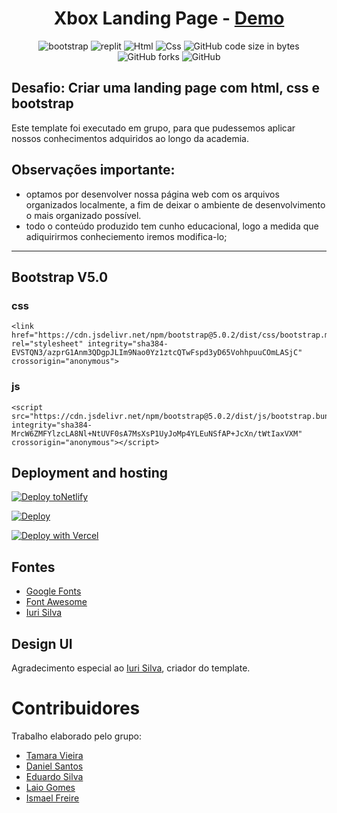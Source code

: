 <h1 align=center>Xbox Landing Page - <a target="_blank" href="https://desafio-ten.vercel.app/" rel="nofollow">Demo</a> </h1>

<p align=center>
  <img src="https://img.shields.io/badge/bootstrap-%23563D7C.svg?style=for-the-badge&logo=bootstrap&logoColor=white" alt="bootstrap">
  <img src="https://img.shields.io/badge/replit-667881?style=for-the-badge&logo=replit&logoColor=white" alt="replit">
  <img src="https://img.shields.io/badge/HTML5-E34F26?style=for-the-badge&logo=html5&logoColor=white" alt="Html">
 <img src="https://img.shields.io/badge/CSS3-1572B6?style=for-the-badge&logo=css3&logoColor=white" alt="Css">
 <img alt="GitHub code size in bytes" src="https://img.shields.io/github/languages/code-size/mesquitaoliveira/profile-card-vue3?style=for-the-badge">
 <img alt="GitHub forks" src="https://img.shields.io/github/forks/mesquitaoliveira/profile-card-vue3?style=for-the-badge">
 
 <img alt="GitHub" src="https://img.shields.io/github/license/mesquitaoliveira/profile-card?style=for-the-badge">

</p>
 

## Desafio: Criar uma landing page com html, css e bootstrap

Este template foi executado em grupo, para que pudessemos aplicar nossos conhecimentos adquiridos ao longo da academia.

## Observações importante:
- optamos por desenvolver nossa página web com os arquivos organizados localmente, a fim de deixar o ambiente de desenvolvimento
o mais organizado possível. 
- todo o conteúdo produzido tem cunho educacional, logo a medida que adiquirirmos conheciemento iremos modifica-lo;

---
## Bootstrap V5.0
### css
```
<link href="https://cdn.jsdelivr.net/npm/bootstrap@5.0.2/dist/css/bootstrap.min.css" rel="stylesheet" integrity="sha384-EVSTQN3/azprG1Anm3QDgpJLIm9Nao0Yz1ztcQTwFspd3yD65VohhpuuCOmLASjC" crossorigin="anonymous">
```
### js
```
<script src="https://cdn.jsdelivr.net/npm/bootstrap@5.0.2/dist/js/bootstrap.bundle.min.js" integrity="sha384-MrcW6ZMFYlzcLA8Nl+NtUVF0sA7MsXsP1UyJoMp4YLEuNSfAP+JcXn/tWtIaxVXM" crossorigin="anonymous"></script>
```
## Deployment and hosting


[![Deploy toNetlify](https://www.netlify.com/img/deploy/button.svg)](https://app.netlify.com/start/deploy?repository=https://github.com/mesquitaoliveira/desafio)

[![Deploy](https://www.herokucdn.com/deploy/button.svg)](https://heroku.com/deploy)

[![Deploy with Vercel](https://vercel.com/button)](https://vercel.com/new/clone?repository-url=https%3A%2F%2Fgithub.com%2Fmesquitaoliveira%2Fdesafio)

## Fontes
- [Google Fonts](http://fonts.google.com/)
- [Font Awesome](https://fontawesome.com/)
- [Iuri Silva](https://github.com/iuricode)

## Design UI
Agradecimento especial ao [Iuri Silva](https://github.com/iuricode), criador do template.

# Contribuidores
Trabalho elaborado pelo grupo: 
- [Tamara Vieira](https://github.com/tamaraafvieira)
- [Daniel Santos](https://github.com/danielfjs)
- [Eduardo Silva](https://github.com/EduardoRS78)
- [Laio Gomes](https://github.com/LaioGomes)
- [Ismael Freire](https://github.com/mesquitaoliveira)
